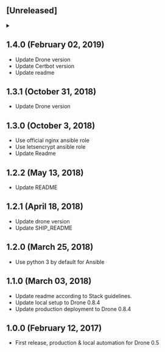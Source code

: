 ## [Unreleased]
<details>
  <summary>
  </summary>
</details>

## 1.4.0 (February 02, 2019)

* Update Drone version
* Update Certbot version
* Update readme

## 1.3.1 (October 31, 2018)

* Update Drone version

## 1.3.0 (October 3, 2018)

* Use official nginx ansible role
* Use letsencrypt ansible role
* Update Readme

## 1.2.2 (May 13, 2018)

* Update README

## 1.2.1 (April 18, 2018)

* Update drone version
* Update SHIP_README

## 1.2.0 (March 25, 2018)

* Use python 3 by default for Ansible

## 1.1.0 (March 03, 2018)

* Update readme according to Stack guidelines.
* Update local setup to Drone 0.8.4
* Update production deployment to Drone 0.8.4

## 1.0.0 (February 12, 2017)

* First release, production & local automation for Drone 0.5